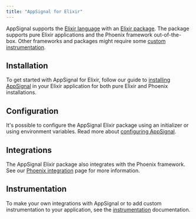 ```yaml
---
title: "AppSignal for Elixir"
---
```


AppSignal supports the [Elixir language][elixir-lang] with an [Elixir
package][appsignal-package]. The package supports pure Elixir applications and
the Phoenix framework out-of-the-box. Other frameworks and packages might
require some [custom instrumentation](/elixir/instrumentation/index.html).

## Installation

To get started with AppSignal for Elixir, follow our guide to [installing
AppSignal](/elixir/installation.html) in your Elixir application for both pure
Elixir and Phoenix installations.

## Configuration

It's possible to configure the AppSignal Elixir package using an initializer or
using environment variables. Read more about [configuring
AppSignal](/elixir/configuration/index.html).

## Integrations

The AppSignal Elixir package also integrates with the Phoenix framework. See
our [Phoenix integration](/elixir/integrations/phoenix.html) page for more
information.

## Instrumentation

To make your own integrations with AppSignal or to add custom instrumentation
to your application, see the
[instrumentation](/elixir/instrumentation/index.html) documentation.

[elixir-lang]: http://elixir-lang.org/
[appsignal-package]: https://hex.pm/packages/appsignal
